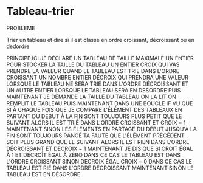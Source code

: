 # Tableau-trier

PROBLEME 

Trier un tableau et dire si il est classé en ordre croissant, décroissant ou en dedordre 

PRINCIPE
ICI JE DÉCLARE UN TABLEAU DE TAILLE MAXIMALE UN ENTIER  POUR STOCKER LA TAILLE DU TABLEAU UN ENTIER CROIX QUI VAS PRENDRE LA VALEUR QUAND LE TABLEAU EST TRIE DANS L'ORDRE CROISSANT UN NOMBRE ENTIER DÉCROIX QUI PRENDRA UNE VALEUR LORSQUE LE TABLEAU NE SERA TRIÉ DANS L'ORDRE DÉCROISSANT ET UN AUTRE ENTIER LORSQUE LE TABLEAU SERA EN DESORDRE
PUIS MAINTENANT JE DEMANDE LA TAILLE DU TABLEAU ON LA LIT ON REMPLIT LE TABLEAU PUIS MAINTENANT DANS UNE BOUCLE IF VU QUE SI À CHAQUE FOIS QUE JE COMPARE L'ÉLÉMENT DES TABLEAUX EN PARTANT DU DÉBUT À LA FIN SONT TOUJOURS PLUS PETIT QUE LE SUIVANT ALORS IL EST TRIÉ DANS L'ORDRE CROISSANT ET CROIX = 1 MAINTENANT SINON LES ÉLÉMENTS EN PARTAGE DU DÉBUT JUSQU'À LA FIN SONT TOUJOURS RANGÉ TA FAUTE QUE L'ÉLÉMENT PRÉCÉDENT SOIT PLUS GRAND QUE LE SUIVANT ALORS IL EST RIEN DANS L'ORDRE DÉCROISSANT ET DECROIX = 1
MAINTENANT JE DIS QUE SI CROIT ÉGAL À 1 ET DÉCROÎT ÉGAL À ZÉRO DANS CE CAS LE TABLEAU EST DANS L'ORDRE CROISSANT SINON DECROIX ÉGAL CROIX = 0 DANS CE CAS LE TABLEAU EST RIÉ DANS L'ORDRE DÉCROISSANT MAINTENANT SINON LE TABLEAU EST EN DÉSORDRE